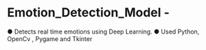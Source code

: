# Emotion_Detection_Model -
● Detects real time emotions using Deep Learning. 
● Used Python, OpenCv , Pygame and Tkinter 
